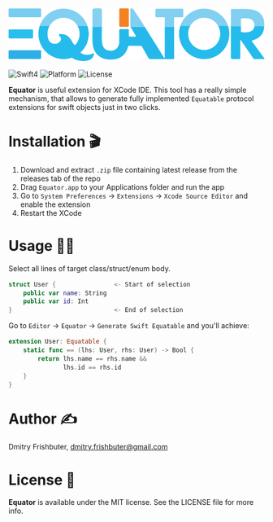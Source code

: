 <p align="center">
  <img src="img/equator.png" width="600" alt="Equator"/>
</p>

![Swift4](https://img.shields.io/badge/Swift-4.0-orange.svg?style=flat")
![Platform](https://img.shields.io/badge/Platform-Mac%20OS-lightgrey.svg)
![License](https://img.shields.io/packagist/l/doctrine/orm.svg)

**Equator** is useful extension for XCode IDE. This tool has a really simple mechanism, that allows to generate fully implemented `Equatable` protocol extensions for swift objects just in two clicks.

# Installation 🎬

1. Download and extract `.zip` file containing latest release from the releases tab of the repo
2. Drag `Equator.app` to your Applications folder and run the app
3. Go to `System Preferences` -> `Extensions` -> `Xcode Source Editor` and enable the extension
4. Restart the XCode

# Usage 🏄‍♂️

Select all lines of target class/struct/enum body.

```swift
struct User {                <- Start of selection
    public var name: String
    public var id: Int
}                            <- End of selection
```

Go to `Editor` -> `Equator` -> `Generate Swift Equatable` and you'll achieve:

```swift
extension User: Equatable {
    static func == (lhs: User, rhs: User) -> Bool {
        return lhs.name == rhs.name &&
               lhs.id == rhs.id
    }
}
```

# Author ✍️

Dmitry Frishbuter, dmitry.frishbuter@gmail.com

# License 📃

**Equator** is available under the MIT license. See the LICENSE file for more info.
